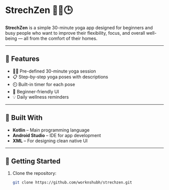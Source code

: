 # StrechZen 🧘‍♀️🕒

**StrechZen** is a simple 30-minute yoga app designed for beginners and busy people who want to improve their flexibility, focus, and overall well-being — all from the comfort of their homes.

---

## 🌟 Features

- 🧘‍♂️ Pre-defined 30-minute yoga session
- 📋 Step-by-step yoga poses with descriptions
- ⏲️ Built-in timer for each pose
- 📱 Beginner-friendly UI
- 💡 Daily wellness reminders

---

## 📱 Built With

- **Kotlin** – Main programming language  
- **Android Studio** – IDE for app development  
- **XML** – For designing clean native UI  

---

## 🚀 Getting Started

1. Clone the repository:
   ```bash
   git clone https://github.com/worknshubh/strechzen.git
